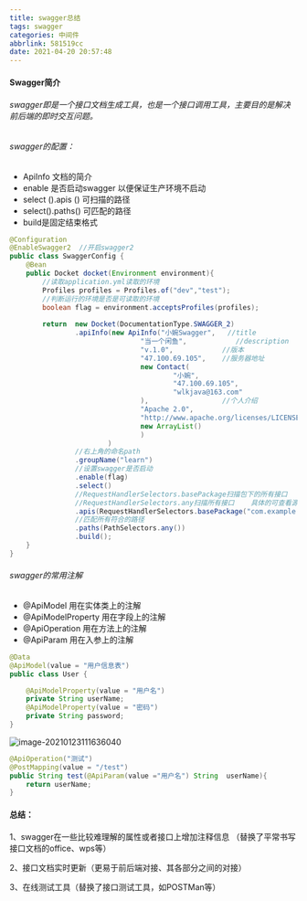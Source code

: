 ```yaml
---
title: swagger总结
tags: swagger
categories: 中间件
abbrlink: 581519cc
date: 2021-04-20 20:57:48
---
```


#### Swagger简介

###### swagger即是一个接口文档生成工具，也是一个接口调用工具，主要目的是解决前后端的即时交互问题。

###### swagger的配置：

- ApiInfo   文档的简介
- enable    是否启动swagger   以便保证生产环境不启动
- select ().apis ()  可扫描的路径
- select().paths()  可匹配的路径     
- build是固定结束格式

```java
@Configuration
@EnableSwagger2  //开启swagger2
public class SwaggerConfig {
    @Bean
    public Docket docket(Environment environment){
        //读取application.yml读取的环境
        Profiles profiles = Profiles.of("dev","test");
        //判断运行的环境是否是可读取的环境
        boolean flag = environment.acceptsProfiles(profiles);
        
        return  new Docket(DocumentationType.SWAGGER_2)
                .apiInfo(new ApiInfo("小婉Swagger",   //title
                                "当一个闲鱼",			//description
                                "v.1.0",			//版本
                                "47.100.69.105",    //服务器地址
                                new Contact(
                                        "小婉",
                                        "47.100.69.105",
                                        "wlkjava@163.com"
                                ),     				//个人介绍
                                "Apache 2.0",
                                "http://www.apache.org/licenses/LICENSE-2.0",
                                new ArrayList()
                                )
                        )
                //右上角的命名path
                .groupName("learn")
                //设置swagger是否启动
                .enable(flag)
                .select()
                //RequestHandlerSelectors.basePackage扫描包下的所有接口
                //RequestHandlerSelectors.any扫描所有接口    具体的可查看源码
                .apis(RequestHandlerSelectors.basePackage("com.example.swagger.controller"))
                //匹配所有符合的路径
                .paths(PathSelectors.any())
                .build();
    }
}
```

###### swagger的常用注解

- @ApiModel    用在实体类上的注解
- @ApiModelProperty        用在字段上的注解
- @ApiOperation                 用在方法上的注解
- @ApiParam                       用在入参上的注解

```java
@Data
@ApiModel(value = "用户信息表")
public class User {

    @ApiModelProperty(value = "用户名")
    private String userName;
    @ApiModelProperty(value = "密码")
    private String password;
}
```

![image-20210123111636040](C:\Users\Administrator\AppData\Roaming\Typora\typora-user-images\image-20210123111636040.png)

```java
@ApiOperation("测试")
@PostMapping(value = "/test")
public String test(@ApiParam(value ="用户名") String  userName){
    return userName;
}
```





#### 总结：

1、swagger在一些比较难理解的属性或者接口上增加注释信息 （替换了平常书写接口文档的office、wps等）

2、接口文档实时更新（更易于前后端对接、其各部分之间的对接）

3、在线测试工具（替换了接口测试工具，如POSTMan等）